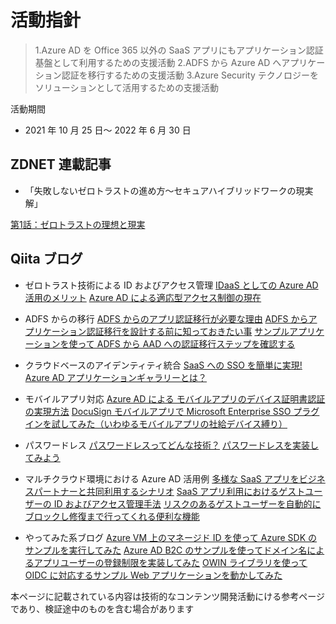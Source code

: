 # 活動指針
> 1.Azure AD を Office 365 以外の SaaS アプリにもアプリケーション認証基盤として利用するための支援活動
> 2.ADFS から Azure AD へアプリケーション認証を移行するための支援活動
> 3.Azure Security テクノロジーをソリューションとして活用するための支援活動

活動期間
- 2021 年 10 月 25 日～ 2022 年 6 月 30 日

## ZDNET 連載記事
- 「失敗しないゼロトラストの進め方～セキュアハイブリッドワークの現実解」

[第1話：ゼロトラストの理想と現実](https://qiita.com/hiroakimurata/items/bde4f97ba2e53e8f3224)

## Qiita ブログ
- ゼロトラスト技術による ID およびアクセス管理
[IDaaS としての Azure AD 活用のメリット](https://qiita.com/NIWAnatsuko/items/b02385831e99f9b8647a)
[Azure AD による適応型アクセス制御の現在](https://qiita.com/NIWAnatsuko/private/7a444317af09e4922584)

- ADFS からの移行
[ADFS からのアプリ認証移行が必要な理由](https://qiita.com/hiroakimurata/items/7365532a92c5c9b57474)
[ADFS からアプリケーション認証移行を設計する前に知っておきたい事](https://qiita.com/hiroakimurata/items/f18c63ca6497a8d32b77)
[サンプルアプリケーションを使って ADFS から AAD への認証移行ステップを確認する](https://qiita.com/hiroakimurata/items/1a67ae52fbb6fcc36a56)

- クラウドベースのアイデンティティ統合
[SaaS への SSO を簡単に実現! Azure AD アプリケーションギャラリーとは？](https://qiita.com/hiyoshino/items/04f1e4e9d4172b47d4e9)

- モバイルアプリ対応
[Azure AD による モバイルアプリのデバイス証明書認証の実現方法](https://qiita.com/hiyoshino/private/1b7ebef34870c74133dc)
[DocuSign モバイルアプリで Microsoft Enterprise SSO プラグインを試してみた（いわゆるモバイルアプリの社給デバイス縛り）](https://qiita.com/hiyoshino/items/c3e8e1049afbc04bff74)

- パスワードレス
[パスワードレスってどんな技術？](https://qiita.com/NIWAnatsuko/items/220a8fca9f960c997cb0)
[パスワードレスを実装してみよう](https://qiita.com/NIWAnatsuko/items/1039724850b026f9e414)

- マルチクラウド環境における Azure AD 活用例
[多様な SaaS アプリをビジネスパートナーと共同利用するシナリオ](https://qiita.com/hiroakimurata/items/748ad03bb1aa3d152998)
[SaaS アプリ利用におけるゲストユーザーの ID およびアクセス管理手法](https://qiita.com/hiroakimurata/items/bcfe2071f31e0375bd30)
[リスクのあるゲストユーザーを自動的にブロックし修復まで行ってくれる便利な機能](https://qiita.com/hiroakimurata/items/e40fbd59d57f88b6a5d5)

- やってみた系ブログ
[Azure VM 上のマネージド ID を使って Azure SDK のサンプルを実行してみた](https://qiita.com/hiroakimurata/items/bde4f97ba2e53e8f3224)
[Azure AD B2C のサンプルを使ってドメイン名によるアプリユーザーの登録制限を実装してみた](https://qiita.com/hiroakimurata/items/3c4994c2378b3d6c230a)
[OWIN ライブラリを使って OIDC に対応するサンプル Web アプリケーションを動かしてみた](https://qiita.com/hiroakimurata/items/0e47dfd19b584d05305c)

本ページに記載されている内容は技術的なコンテンツ開発活動にける参考ページであり、検証途中のものを含む場合があります